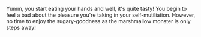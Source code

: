 Yumm, you start eating your hands and well, it's quite tasty! You begin to feel a bad
about the pleasure you're taking in your self-mutiliation. However, no time to enjoy
the sugary-goodness as the marshmallow monster is only steps away!


